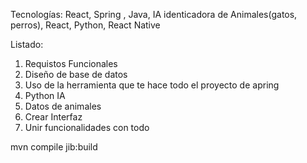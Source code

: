 Tecnologías:
React, Spring , Java, IA identicadora de Animales(gatos, perros),  React, Python, React Native

Listado:
1. Requistos Funcionales
2. Diseño de base de datos
3. Uso de la herramienta que te hace todo el proyecto de apring
4. Python IA
5. Datos de animales
6. Crear Interfaz
7. Unir funcionalidades con todo

mvn compile jib:build 